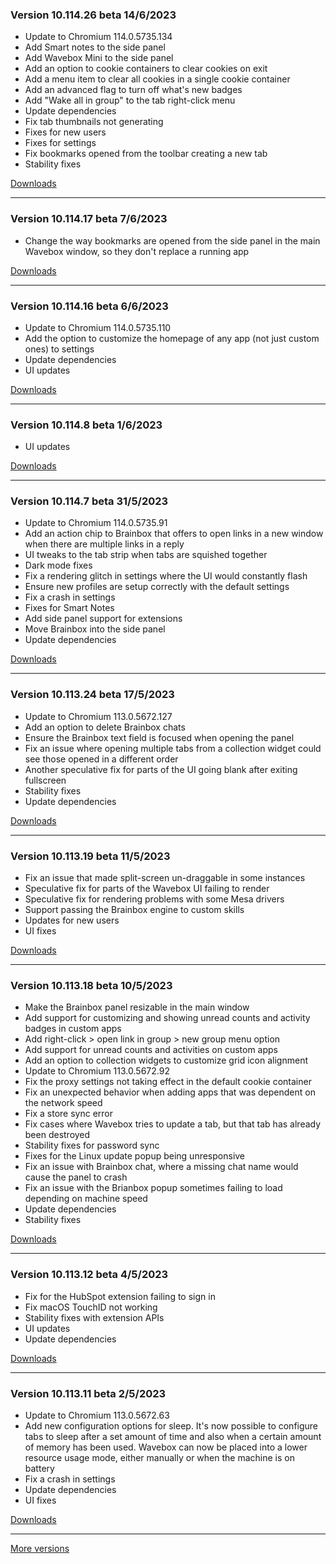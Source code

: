 <h3>Version 10.114.26 beta <span class="date">14/6/2023</span></h3>
<ul>
  <li>Update to Chromium 114.0.5735.134</li>
  <li>Add Smart notes to the side panel</li>
  <li>Add Wavebox Mini to the side panel</li>
  <li>Add an option to cookie containers to clear cookies on exit</li>
  <li>Add a menu item to clear all cookies in a single cookie container</li>
  <li>Add an advanced flag to turn off what's new badges</li>
  <li>Add "Wake all in group" to the tab right-click menu</li>
  <li>Update dependencies</li>
  <li>Fix tab thumbnails not generating</li>
  <li>Fixes for new users</li>
  <li>Fixes for settings</li>
  <li>Fix bookmarks opened from the toolbar creating a new tab</li>
  <li>Stability fixes</li>
</ul>

[Downloads](https://wavebox.io/download/release/10.114.26.3)

---

<h3>Version 10.114.17 beta <span class="date">7/6/2023</span></h3>
<ul>
  <li>Change the way bookmarks are opened from the side panel in the main Wavebox window, so they don't replace a running app</li>
</ul>

[Downloads](https://wavebox.io/download/release/10.114.17.3)

---

<h3>Version 10.114.16 beta <span class="date">6/6/2023</span></h3>
<ul>
  <li>Update to Chromium 114.0.5735.110</li>
  <li>Add the option to customize the homepage of any app (not just custom ones) to settings</li>
  <li>Update dependencies</li>
  <li>UI updates</li>
</ul>

[Downloads](https://wavebox.io/download/release/10.114.16.3)

---

<h3>Version 10.114.8 beta <span class="date">1/6/2023</span></h3>
<ul>
  <li>UI updates</li>
</ul>

[Downloads](https://wavebox.io/download/release/10.114.8.3)

---

<h3>Version 10.114.7 beta <span class="date">31/5/2023</span></h3>
<ul>
  <li>Update to Chromium 114.0.5735.91</li>
  <li>Add an action chip to Brainbox that offers to open links in a new window when there are multiple links in a reply</li>
  <li>UI tweaks to the tab strip when tabs are squished together</li>
  <li>Dark mode fixes</li>
  <li>Fix a rendering glitch in settings where the UI would constantly flash</li>
  <li>Ensure new profiles are setup correctly with the default settings</li>
  <li>Fix a crash in settings</li>
  <li>Fixes for Smart Notes</li>
  <li>Add side panel support for extensions</li>
  <li>Move Brainbox into the side panel</li>
  <li>Update dependencies</li>
</ul>

[Downloads](https://wavebox.io/download/release/10.114.7.3)

---

<h3>Version 10.113.24 beta <span class="date">17/5/2023</span></h3>
<ul>
  <li>Update to Chromium 113.0.5672.127</li>
  <li>Add an option to delete Brainbox chats</li>
  <li>Ensure the Brainbox text field is focused when opening the panel</li>
  <li>Fix an issue where opening multiple tabs from a collection widget could see those opened in a different order</li>
  <li>Another speculative fix for parts of the UI going blank after exiting fullscreen</li>
  <li>Stability fixes</li>
  <li>Update dependencies</li>
</ul>

[Downloads](https://wavebox.io/download/release/10.113.24.3)

---

<h3>Version 10.113.19 beta <span class="date">11/5/2023</span></h3>
<ul>
  <li>Fix an issue that made split-screen un-draggable in some instances</li>
  <li>Speculative fix for parts of the Wavebox UI failing to render</li>
  <li>Speculative fix for rendering problems with some Mesa drivers</li>
  <li>Support passing the Brainbox engine to custom skills</li>
  <li>Updates for new users</li>
  <li>UI fixes</li>
</ul>

[Downloads](https://wavebox.io/download/release/10.113.19.3)

---

<h3>Version 10.113.18 beta <span class="date">10/5/2023</span></h3>
<ul>
  <li>Make the Brainbox panel resizable in the main window</li>
  <li>Add support for customizing and showing unread counts and activity badges in custom apps</li>
  <li>Add right-click > open link in group > new group menu option</li>
  <li>Add support for unread counts and activities on custom apps</li>
  <li>Add an option to collection widgets to customize grid icon alignment</li>
  <li>Update to Chromium 113.0.5672.92</li>
  <li>Fix the proxy settings not taking effect in the default cookie container</li>
  <li>Fix an unexpected behavior when adding apps that was dependent on the network speed</li>
  <li>Fix a store sync error</li>
  <li>Fix cases where Wavebox tries to update a tab, but that tab has already been destroyed</li>
  <li>Stability fixes for password sync</li>
  <li>Fixes for the Linux update popup being unresponsive</li>
  <li>Fix an issue with Brainbox chat, where a missing chat name would cause the panel to crash</li>
  <li>Fix an issue with the Brianbox popup sometimes failing to load depending on machine speed</li>
  <li>Update dependencies</li>
  <li>Stability fixes</li>
</ul>

[Downloads](https://wavebox.io/download/release/10.113.18.3)

---

<h3>Version 10.113.12 beta <span class="date">4/5/2023</span></h3>
<ul>
  <li>Fix for the HubSpot extension failing to sign in</li>
  <li>Fix macOS TouchID not working</li>
  <li>Stability fixes with extension APIs</li>
  <li>UI updates</li>
  <li>Update dependencies</li>
</ul>

[Downloads](https://wavebox.io/download/release/10.113.12.3)

---

<h3>Version 10.113.11 beta <span class="date">2/5/2023</span></h3>
<ul>
  <li>Update to Chromium 113.0.5672.63</li>
  <li>
    Add new configuration options for sleep. It's now possible to configure tabs
    to sleep after a set amount of time and also when a certain amount of memory
    has been used. Wavebox can now be placed into a lower resource usage mode, either
    manually or when the machine is on battery
  </li>
  <li>Fix a crash in settings</li>
  <li>Update dependencies</li>
  <li>UI fixes</li>
</ul>

[Downloads](https://wavebox.io/download/release/10.113.11.3)

---
[More versions](https://wavebox.io/changelog/beta/)